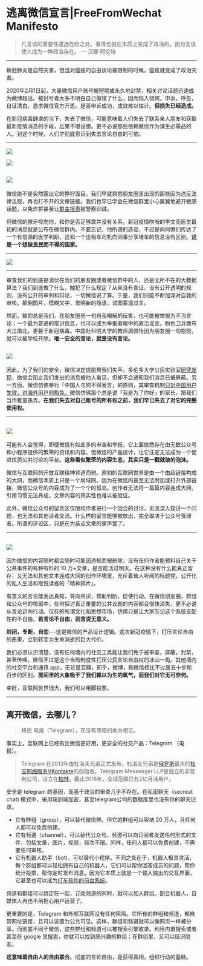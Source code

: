 # 逃离微信宣言|FreeFromWechat Manifesto

> 凡言谈的重要性遭遇危险之处，事情也就在本质上变成了政治的。因为言谈使人成为一种政治存在。 — 汉娜·阿伦特
****

新冠肺炎是自然灾害，但当对瘟疫的自由谈论被限制的时候，瘟疫就变成了政治灾害。

2020年2月1日起，大量微信用户账号被短期或永久地封禁，相关讨论话题迅速成为微博超话。被封号者大多不明白自己做错了什么，因而陷入错愕。申诉，呼告，自证清白，恳求微信官方开恩。是否申诉成功，成效难以估计。**但损失已经造成。**

在新冠病毒肆虐的当下，失去了微信，可能意味着人们失去了联系亲人朋友和获取最新疫情消息的手段，后果不堪设想。更不必说那些依赖微信作为谋生必需品的人。到这个时候，人们才彻底意识到失去言论自由的可怕。


--- 
![](https://paper-attachments.dropbox.com/s_16D361C7C27E60B2A9BC5B5F5A303825ECE82F835FA5A2701247B36958104B1F_1581366346415_72D426AA-AA2C-43FD-B3C2-C96C20745D65.png)

![](https://paper-attachments.dropbox.com/s_16D361C7C27E60B2A9BC5B5F5A303825ECE82F835FA5A2701247B36958104B1F_1581366349903_F99A8E45-322E-40A2-B312-D49E1E7E8D90.png)

![](https://paper-attachments.dropbox.com/s_16D361C7C27E60B2A9BC5B5F5A303825ECE82F835FA5A2701247B36958104B1F_1581366354257_5859596C-8103-4AA8-B7DD-E3D59009847D.png)
--- 


微信绝不是突然露出它的狰狞面目。我们早就熟悉朋友圈里出现的那些因为违反法律法规，再也打不开的文章链接。我们也早已学会在微信群里小心翼翼地避开敏感话题，以免炸群甚至让[群主担责](https://www.guancha.cn/society/2017_09_11_426638.shtml)被警察训诫。

但微信的獠牙咬向你，和你是否足够乖并没有关系。新冠疫情吹哨的李文亮医生最初的消息就是公布在微信群内。不要忘记，他所谓的造谣，不过是向同僚们传达了一个有信源的医学判断，这和一个出租车司机向同事分享堵车的信息没有区别。**这是一个想做良民而不得的国家。**


--- 
![](https://paper-attachments.dropbox.com/s_16D361C7C27E60B2A9BC5B5F5A303825ECE82F835FA5A2701247B36958104B1F_1581366367246_5FAA76D1-B0F3-4FC0-8DFE-D9C9B8513095.png)

****
审查我们的到底是潜伏在我们的朋友圈或者微信群中的人，还是无所不在的大数据算法？我们到底做了什么，触犯了什么规定？从来没有查证。没有公开透明的规则，没有公开的审判和辩论，一切微信说了算。于是，我们只能不断加深对自我的审核，颠倒图片，模糊文字，发明新的隐语，试图蒙混过关。

然而，输的总是我们。在朋友圈里一句自我嘲解的玩笑，也可能被举报为不当言论；一个最为普通的常识信息，也可以成为举报者眼中的政治谣言。粉色卫兵散布大江南北，更甚于新冠病毒。中国社科院大学的教师周佩怡因为朋友圈一句抱怨，就可以被学校开除。**唯一安全的言论，就是没有言论。**



![](https://paper-attachments.dropbox.com/s_16D361C7C27E60B2A9BC5B5F5A303825ECE82F835FA5A2701247B36958104B1F_1581366379211_2F3B6477-636C-4FB3-89FD-6B7D9D5B1E33.png)
--- 


因此，为了我们的安全，微信决定提前帮我们失声。多伦多大学公民实验室[研究发现](https://citizenlab.ca/2016/12/%E4%B8%80app%E4%B8%A4%E5%88%B6%EF%BC%9A%E5%BE%AE%E4%BF%A1%E5%A6%82%E4%BD%95%E5%8C%BA%E5%88%AB%E5%AE%A1%E6%9F%A5%E4%B8%AD%E5%9B%BD%E5%8F%8A%E6%B5%B7%E5%A4%96%E7%94%A8%E6%88%B7/)，微信会阻止我们发出的消息被他人看见，但却不会通知我们消息已被屏蔽。另一方面，微信仿佛奉行「中国人与狗不得发言」的原则，其审查机制[只对中国用户生效，对海外用户则豁免。](https://citizenlab.ca/2016/12/%E4%B8%80app%E4%B8%A4%E5%88%B6%EF%BC%9A%E5%BE%AE%E4%BF%A1%E5%A6%82%E4%BD%95%E5%8C%BA%E5%88%AB%E5%AE%A1%E6%9F%A5%E4%B8%AD%E5%9B%BD%E5%8F%8A%E6%B5%B7%E5%A4%96%E7%94%A8%E6%88%B7/)微信仿佛那个总是说「我是为了你好」的家长，把我们当作稚童愚弄。**在我们失去对自己账号的所有权之前，我们早已失去了对它的完整使用权。**

---
![](https://paper-attachments.dropbox.com/s_16D361C7C27E60B2A9BC5B5F5A303825ECE82F835FA5A2701247B36958104B1F_1581366393358_BA8B038B-6DC4-447D-B39F-DDDCA7034457.png)
---


可能有人会觉得，即便微信有如此多的审查和举报，它上面依然存在由无数公众号和小程序提供的繁荣的资讯和内容。但微信的产品设计，让它注定无法成为一个促进优质公共讨论的平台。**这些看似繁荣的内容生态，其实只是一戳就破的泡沫。**

微信与互联网的开放互联精神背道而驰。原初的互联网世界是由一个由超链接构成的大网，而微信本质上只是一个局域网。因为在微信内甚至无法附加或打开外部链接，微信公众号的内容成为了一个个的孤岛。创作者无法将一篇篇内容连成大网，引用习惯无法养成，文章内容的真实性也难以被验证。

此外，微信公众号的留言区仅限和作者进行一个回合的讨论，无法深入探讨一个问题，也无法和其他读者交流。什么样的留言能够被放出，完全取决于公众号管理者。所谓的评论区，只是在为装点文章的掌声罢了。

---
![](https://paper-attachments.dropbox.com/s_16D361C7C27E60B2A9BC5B5F5A303825ECE82F835FA5A2701247B36958104B1F_1581366433985_606A8321-3B78-4580-817B-7C4A4431EA0F.png)
---


因为微信的内容随时都会随时可能因违规而被删除，没有任何作者能预料自己关于公共事件的有种有料的 10 万+文章，是否能活过明天。在这种没有什么能真正留存，又无法和其他文本连成大网的创作环境里，充斥着耸人听闻的标题党，公开化的私人生活和取悦读者的「精神鸦片」。

有意义的言论能表达真知，导向共识，帮助判断，促使行动。在微信朋友圈，群组和公众号的喧嚣中，任何探讨真正重要的公共议题的内容都会很快消失，更不必说从言论迈向行动。仅存的所谓文化和思想市场，仿佛只是让大家忘记这个系统支配性的不自由。**若言论不自由，则言说无意义。**

**封闭，专断，自恋**---这是微信的产品设计逻辑。这次新冠疫情下，打压言论自由的恶果，立刻转变为生命消逝的巨大代价。

我们必须认识清楚，没有任何墙内的社交工具能让我们免于被审查，屏蔽，封禁，甚至传唤。微信不过是这个当局制度性打压公民言论自由权的冰山一角。其他墙内的社交平台和通讯 app，无论是豆瓣，知乎，微博，和微信相比不过是五十步和百步的区别。**房间里的大象吸干了我们赖以为生的氧气，而我们对它无可奈何。**

幸好，互联网世界很大，我们可以用脚投票。

****
## **离开微信，去哪儿？**
> 移民 电报（Telegram），在没有黑暗的地方相见。

事实上，互联网上已经有比微信更好用，更安全的社交产品：Telegram （电报）。

> Telegram 在2013年由杜洛夫兄弟正式发布。杜洛夫兄弟是[俄罗斯](https://zh.wikipedia.org/wiki/%E4%BF%84%E7%BD%97%E6%96%AF)最大的[社交网络服务](https://zh.wikipedia.org/wiki/%E7%A4%BE%E4%BA%A4%E7%B6%B2%E8%B7%AF%E6%9C%8D%E5%8B%99)[VKontakte](https://zh.wikipedia.org/wiki/VKontakte)的创始者。Telegram Messenger LLP是独立的非营利公司，设立在[柏林](https://zh.wikipedia.org/wiki/%E6%9F%8F%E6%9E%97)。截止2018年，全球范围已有2亿月活用户。

安全是 telegram 的基因，而基于政治的审查几乎不存在。在私密聊天（secreat chat) 模式中，采用端到端加密，甚至telegram公司的数据库里也没有你的聊天记录。


- 它有群组（group），可以替代微信群。但它的群组可以容纳 20 万人，且任何人都可以免费创建。
- 它有频道（channel），可以替代公众号。频道可以向订阅者发送任何形式的文件，包括文章，图片，视频，频次不限。同样，任何人都可以免费创建，不需要任何审核。
- 它有机器人助手（bot)，可以替代小程序。不同之处在于，机器人极其灵活，每个群组都可以轻松拥有自己的机器人，它们可以帮你回答成员的问题，帮你统计投票，帮你定时发布消息。因为它本质上就是一个输入输出的交互界面，它甚至也可以成为[打车软件的前台系统](https://libretaxi.org/index-zh_cn.html)。

频道和群组可以绑定在一起，订阅频道的同时，就可以加入群组。配合机器人，自媒体人再也不用担心用户运营了。


更重要的是，Telegram 和外部互联网没有任何阻隔。它所有的群组和频道，都自带网址链接，且可以设置为公共可见。这样，群组和频道就可以像网页一样被分享。而彻底不同于微信，这些群组和频道可以被搜索引擎收录。利用内置搜索或者甚至在 google 里[搜索](https://www.google.com/search?newwindow=1&sxsrf=ACYBGNSuxeFzfcT0HcUCqN5OuAPi3sB6UQ%3A1581517923894&ei=YwxEXrWbNtXEmAXXkInIAg&q=%E7%BA%AA%E5%BD%95%E7%89%87+site%3Ahttp%3A%2F%2Ft.me%2F&oq=%E7%BA%AA%E5%BD%95%E7%89%87+site%3Ahttp%3A%2F%2Ft.me%2F&gs_l=psy-ab.3...81249.81249..81925...0.0..0.603.1626.5-3......0....1..gws-wiz.sGxoc_NnInU&ved=0ahUKEwj12LywncznAhVVIqYKHVdIAikQ4dUDCAs&uact=5)，你就可以找到感兴趣的群组；在群组里，又可以结识朋友。

**这意味着自由人的自由联合**。彻底的言论自由，是获得真相，组织行动的基础。


